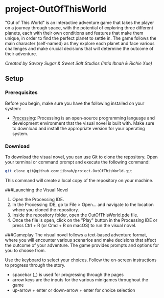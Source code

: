 # project-OutOfThisWorld
"Out of This World" is an interactive adventure game that takes the player on a journey through space, with the potential of exploring three different planets, each with their own conditions and features that make them unique, in order to find the perfect planet to settle in. The game follows the main character (self-named) as they explore each planet and face various challenges and make crucial decisions that will determine the outcome of their adventure.

*Created by Savory Sugar & Sweet Salt Studios (Intia Ibnah & Richie Xue)*

## Setup

### Prerequisites

Before you begin, make sure you have the following installed on your system:

- [Processing](https://processing.org/download/): Processing is an open-source programming language and development environment that the visual novel is built with. Make sure to download and install the appropriate version for your operating system.

### Download

To download the visual novel, you can use Git to clone the repository. Open your terminal or command prompt and execute the following command:

```bash
git clone git@github.com:iibnah/project-OutOfThisWorld.git
```
This command will create a local copy of the repository on your machine.

###Launching the Visual Novel
1) Open the Processing IDE.
2) In the Processing IDE, go to File > Open... and navigate to the location where you cloned the repository.
3) Inside the repository folder, open the OutOfThisWorld.pde file.
4) Once the file is open, click on the "Play" button in the Processing IDE or press Ctrl + R (or Cmd + R on macOS) to run the visual novel.

###Gameplay
The visual novel follows a text-based adventure format, where you will encounter various scenarios and make decisions that affect the outcome of your adventure. The game provides prompts and options for you to choose from.

Use the keyboard to select your choices. Follow the on-screen instructions to progress through the story.
- spacebar (_) is used for progressing through the pages
- arrow keys are the inputs for the various minigames throughout the game
- up-arrow + enter or down-arrow + enter for choice selection 
